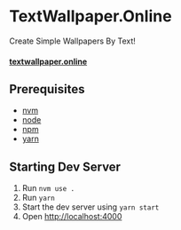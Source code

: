 # TextWallpaper.Online

Create Simple Wallpapers By Text!
#### [textwallpaper.online]([textwallpaperdotonline-url])

## Prerequisites

- [nvm]([nvm-url])
- [node]([node-url])
- [npm]([npm-url])
- [yarn]([yarn-url])

## Starting Dev Server

1. Run `nvm use .`
2. Run `yarn`
3. Start the dev server using `yarn start`
3. Open [http://localhost:4000](http://localhost:4000)

[npm]: https://img.shields.io/badge/npm-5.3.0-blue.svg
[npm-url]: https://npmjs.com/

[nvm-url]: https://github.com/creationix/nvm

[yarn-url]: https://yarnpkg.com

[textwallpaperdotonline-url]: https://textwallpaper.online

[node]: https://img.shields.io/node/v/webpack-es6-boilerplate.svg
[node-url]: https://nodejs.org

[tests]: http://img.shields.io/travis/jluccisano/webpack-es6-boilerplate.svg
[tests-url]: https://travis-ci.org/jluccisano/webpack-es6-boilerplate
